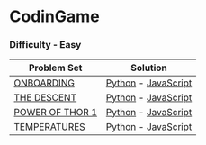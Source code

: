 # CodinGame

### Difficulty - Easy
| Problem Set | Solution |
| ------------- | ------------- |
| [ONBOARDING](https://www.codingame.com/training/easy/onboarding) | [Python](https://github.com/gianmillare/CodinGame/blob/master/python/easy/onboarding.py) - [JavaScript](https://github.com/gianmillare/CodinGame/blob/master/javascript/easy/onboarding.js) | 
| [THE DESCENT](https://www.codingame.com/training/easy/the-descent) | [Python](https://github.com/gianmillare/CodinGame/blob/master/python/easy/the_descent.py) - [JavaScript](https://github.com/gianmillare/CodinGame/blob/master/javascript/easy/the_descent.js) |
| [POWER OF THOR 1](https://www.codingame.com/ide/puzzle/power-of-thor-episode-1) | [Python](https://github.com/gianmillare/CodinGame/blob/master/python/easy/power_of_thor_1.py) - [JavaScript](https://github.com/gianmillare/CodinGame/blob/master/javascript/easy/power_of_thor_1.js) |
| [TEMPERATURES](https://www.codingame.com/training/easy/temperatures) | [Python](https://github.com/gianmillare/CodinGame/blob/master/python/easy/temperatures.py) - [JavaScript](https://github.com/gianmillare/CodinGame/blob/master/javascript/easy/temperatures.js) |
